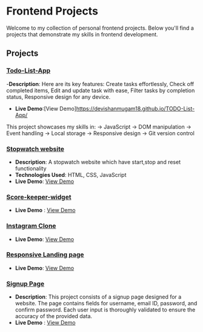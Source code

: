# Frontend Projects

Welcome to my collection of personal frontend projects. Below you'll find a projects that demonstrate my skills in frontend development.

## Projects
### [Todo-List-App](https://github.com/Devishanmugam18/TODO-List-App)
-**Description**: Here are its key features:
Create tasks effortlessly,
Check off completed items,
Edit and update task with ease,
Filter tasks by completion status,
Responsive design for any device.
- **Live Demo**:[View Demo]https://devishanmugam18.github.io/TODO-List-App/

This project showcases my skills in:
→ JavaScript
→ DOM manipulation
→ Event handling
→ Local storage
→ Responsive design
→ Git version control

### [Stopwatch website](https://github.com/Devishanmugam18/Vanilla-Javascript-Stopwatch)
- **Description**: A stopwatch website which have start,stop and reset functionality
- **Technologies Used**: HTML, CSS, JavaScript
- **Live Demo**: [View Demo](https://devishanmugam18.github.io/Vanilla-Javascript-Stopwatch/)

### [Score-keeper-widget](https://github.com/Devishanmugam18/Score-keeper-widget)
- **Live Demo** : [View Demo](https://devishanmugam18.github.io/Score-keeper-widget/)

### [Instagram Clone](https://github.com/Devishanmugam18/Responsive-Instagram-Clone.git)
- **Live Demo**: [View Demo](https://devishanmugam18.github.io/Responsive-Instagram-Clone/)

### [Responsive Landing page](https://github.com/Devishanmugam18/Ararat_Architecture)
- **Live Demo**: [View Demo](https://devishanmugam18.github.io/Loopstudios_LandingPage/)

### [Signup Page](https://github.com/Devishanmugam18/signup-page.git)
- **Description**: This project consists of a signup page designed for a website. The page contains fields for username, email ID, password, and confirm password. Each user input is thoroughly validated to ensure the accuracy of the provided data.
- **Live Demo** : [View Demo](https://devishanmugam18.github.io/signup-page/)
